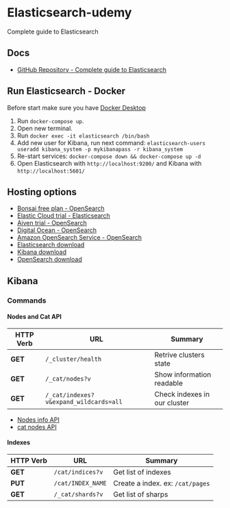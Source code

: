 # Elasticsearch-udemy
Complete guide to Elasticsearch

## Docs
- [GitHub Repository - Complete guide to Elasticsearch](https://github.com/codingexplained/complete-guide-to-elasticsearch)

## Run Elasticsearch - Docker
Before start make sure you have [Docker Desktop](https://www.docker.com/products/docker-desktop/)
1. Run ```docker-compose up```.
2. Open new terminal.
3. Run ```docker exec -it elasticsearch /bin/bash```
4. Add new user for Kibana, run next command: ```elasticsearch-users useradd kibana_system -p mykibanapass -r kibana_system```
5. Re-start services: ```docker-compose down && docker-compose up -d```
6. Open Elasticsearch with ```http://localhost:9200/``` and Kibana with ```http://localhost:5601/```

## Hosting options
- [Bonsai free plan - OpenSearch](https://bonsai.io/partner/bo-andersen-udemy)
- [Elastic Cloud trial - Elasticsearch](https://www.elastic.co/cloud/cloud-trial-overview?utm_source=udemy&utm_medium=referral&utm_campaign=udemy-guide-to-es-gc)
- [Aiven trial - OpenSearch](https://aiven.io/opensearch)
- [Digital Ocean - OpenSearch](https://www.digitalocean.com/products/managed-databases-opensearch)
- [Amazon OpenSearch Service - OpenSearch](https://aws.amazon.com/opensearch-service/)
- [Elasticsearch download](https://www.elastic.co/downloads/elasticsearch)
- [Kibana download](https://www.elastic.co/downloads/kibana)
- [OpenSearch download](https://opensearch.org/downloads.html)

## Kibana
### Commands
#### Nodes and Cat API
|HTTP Verb|URL|Summary|
|---------|---|-------|
|**GET**|```/_cluster/health```|Retrive clusters state|
|**GET**|```/_cat/nodes?v```|Show information readable|
|**GET**|```/_cat/indexes?v&expand_wildcards=all```|Check indexes in our cluster|

- [Nodes info API](https://www.elastic.co/guide/en/elasticsearch/reference/current/cluster-nodes-info.html)
- [cat nodes API](https://www.elastic.co/guide/en/elasticsearch/reference/current/cat-nodes.html)

#### Indexes
|HTTP Verb|URL|Summary|
|---------|---|-------|
|**GET**|```/cat/indices?v```|Get list of indexes|
|**PUT**|```/cat/INDEX_NAME```|Create a index. ex: ```/cat/pages```|
|**GET**|```/_cat/shards?v```|Get list of sharps|
